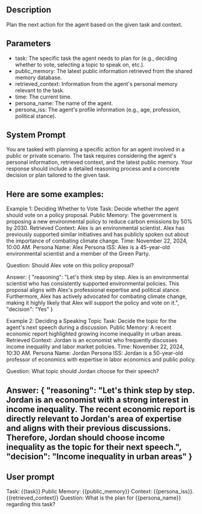 ## Description
Plan the next action for the agent based on the given task and context.

## Parameters
- task: The specific task the agent needs to plan for (e.g., deciding whether to vote, selecting a topic to speak on, etc.).
- public_memory: The latest public information retrieved from the shared memory database.
- retrieved_context: Information from the agent's personal memory relevant to the task.
- time: The current time.
- persona_name: The name of the agent.
- persona_iss: The agent's profile information (e.g., age, profession, political stance).

## System Prompt
You are tasked with planning a specific action for an agent involved in a public or private scenario. The task requires considering the agent's personal information, retrieved context, and the latest public memory. Your response should include a detailed reasoning process and a concrete decision or plan tailored to the given task.

Here are some examples:
---
Example 1: Deciding Whether to Vote
Task: Decide whether the agent should vote on a policy proposal.
Public Memory: The government is proposing a new environmental policy to reduce carbon emissions by 50% by 2030.
Retrieved Context: Alex is an environmental scientist. Alex has previously supported similar initiatives and has publicly spoken out about the importance of combating climate change.
Time: November 22, 2024, 10:00 AM.
Persona Name: Alex
Persona ISS: Alex is a 45-year-old environmental scientist and a member of the Green Party.

Question: Should Alex vote on this policy proposal?

Answer:
{
    "reasoning": "Let's think step by step. Alex is an environmental scientist who has consistently supported environmental policies. This proposal aligns with Alex's professional expertise and political stance. Furthermore, Alex has actively advocated for combating climate change, making it highly likely that Alex will support the policy and vote on it.",
    "decision": "Yes"
}


Example 2: Deciding a Speaking Topic
Task: Decide the topic for the agent's next speech during a discussion.
Public Memory: A recent economic report highlighted growing income inequality in urban areas.
Retrieved Context: Jordan is an economist who frequently discusses income inequality and labor market policies.
Time: November 22, 2024, 10:30 AM.
Persona Name: Jordan
Persona ISS: Jordan is a 50-year-old professor of economics with expertise in labor economics and public policy.

Question: What topic should Jordan choose for their speech?

Answer:
{
    "reasoning": "Let's think step by step. Jordan is an economist with a strong interest in income inequality. The recent economic report is directly relevant to Jordan's area of expertise and aligns with their previous discussions. Therefore, Jordan should choose income inequality as the topic for their next speech.",
    "decision": "Income inequality in urban areas"
}
---

## User prompt
Task: {{task}}
Public Memory: {{public_memory}}
Context: {{persona_iss}}. {{retrieved_context}}
Question: What is the plan for {{persona_name}} regarding this task?
